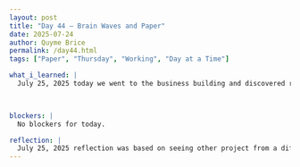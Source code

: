 ```yaml
---
layout: post
title: "Day 44 – Brain Waves and Paper"
date: 2025-07-24
author: Quyme Brice
permalink: /day44.html
tags: ["Paper", "Thursday", "Working", "Day at a Time"]

what_i_learned: |
  July 25, 2025 today we went to the business building and discovered research about electrical wave through the brain also the are muscle. These head devices that read the brain waves measure the intensity of waves to create movement on different devices/system. The devices we used for example was a drone that fly based on the brain wave information that being read. Back in the lab we worked our final paper. 

  

blockers: |
  No blockers for today.

reflection: |
  July 25, 2025 reflection was based on seeing other project from a different university. See Dr. Crawford present not only his findings but his experience from his life. We all people at the end of the day and can learn from each other. I'm glad I seen this project and the potential it became. Reflection show the greatness that can be accomplished with years of works.
---
```

